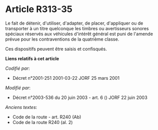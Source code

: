 # Article R313-35

Le fait de détenir, d'utiliser, d'adapter, de placer, d'appliquer ou de transporter à un titre quelconque les timbres ou
avertisseurs sonores spéciaux réservés aux véhicules d'intérêt général est puni de l'amende prévue pour les contraventions de
la quatrième classe.

Ces dispositifs peuvent être saisis et confisqués.

**Liens relatifs à cet article**

_Codifié par_:

  - Décret n°2001-251 2001-03-22 JORF 25 mars 2001

_Modifié par_:

  - Décret n°2003-536 du 20 juin 2003 - art. 6 () JORF 22 juin 2003

_Anciens textes_:

  - Code de la route - art. R240 (Ab)
  - Code de la route R240 (al. 2)
